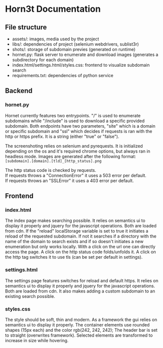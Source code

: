 # Horn3t Documentation

## File structure
- assets/: images, media used by the project
- libs/: dependencies of project (selenium webdrivers, sublist3r)
- shots/: storage of subdomain previes (generated on runtime)
- hornet.py: flask server to enumerate and download images (generates a subdirectory for each domain)
- index.html/settings.html/styles.css: frontend to visualize subdomain search
- requirements.txt: dependencies of python service

## Backend

### hornet.py

Hornet currently features two entrypoints.
"/" is used to enumerate subdomains while "/include" is used to download a specific provided subdomain.
Both endpoints have two parameters, "site" which is a domain or specific subdomain and "ssl" which decides if requests is ran with the http or https prefix. 
It is a string (either "true" or "false").

The screenshoting relies on selenium and pyrequests.
It is initialized depending on the os and it's required chrome options, but always ran in headless mode.
Images are generated after the following format: ```[subdomain].[domain].[tld]_[http_status].png```

The http status code is checked by requests.   
If requests throws a "ConnectionError" it uses a 503 error per default.  
If requests throws an "SSLError" it uses a 403 error per default.  

## Frontend

### index.html
The index page makes searching possible.
It relies on semantics ui to display it properly and jquery for the javascript operations. 
Both are loaded from cdn.
If the "reload" localStorage variable is set to true it initiates a reload of the requested subdomain.
If not it searches if a directory with the name of the domain to search exists and if so doesn't initiates a new enumeration but only works locally.
With a click on the url one can directly access the page.
A click on the http status code folds/unfolds it.
A click on the http tag switches it to use tls (can be set per default in settings).

### settings.html
The settings page features switches for reload and default https.
It relies on semantics ui to display it properly and jquery for the javascript operations. 
Both are loaded from cdn.
It also makes adding a custom subdomain to an existing search possible.

### styles.css

The style should be soft, thin and modern.
As a framework the gui relies on semantics ui to display it properly.
The container elements use rounded shapes (15px each) and the color rgb(242, 242, 242);
The header bar is set to straight (overwrites framework).
Selected elements are transformed to increase in size while hovering.
